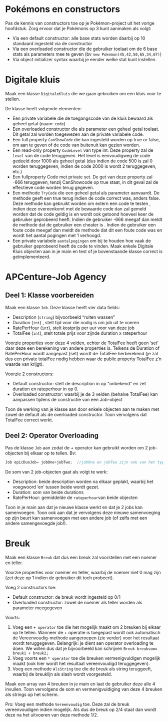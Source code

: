 
# Pokémons en constructors

Pas de kennis van constructors toe op je Pokémon-project uit het vorige hoofdstuk. Zorg ervoor dat je Pokémons op 3 kunt aanmaken als volgt:

* Via een default constructor: alle base stats worden daarbij op 10 standaard ingesteld via de constructor
* Via een overloaded constructor die de gebruiker toelaat om de 6 base stats als parameters mee te geven (bv ``new Pokemon(45,42,50,65,34,67)``)
* Via object initializer syntax waarbij je eender welke stat kunt instellen.


# Digitale kluis

Maak een klasse ``DigitaleKluis`` die we gaan gebruiken om een kluis voor te stellen.

De klasse heeft volgende elementen: 

* Een private variabele die de toegangscode van de kluis bewaard als geheel getal (naam: ``code``) 
* Een overloaded constructor die als parameter een geheel getal toelaat. Dit getal zal worden toegewezen aan de private variabele code.
* Een full property ``CanShowCode`` die kan ingesteld worden op true or false, om aan te geven of de code van buitenuit kan gezien worden.
* Een read-only property ``CodeLevel`` van type int. Deze property zal de ``level`` van de code teruggeven. Het level is eenvoudigweg de code gedeeld door 1000 als geheel getal (dus indien de code 500 is zal 0 worden teruggegeven, indien de code 2000 is wordt 2 teruggegeven, etc.) 
* Een fullproperty Code met private set. De get van deze property zal -666 teruggeven, tenzij CanShowcode op true staat, in dit geval zal de effectieve code worden terug gegeven. 
* Een methode ``TryCode`` die een geheel getal als parameter aanvaardt. De methode geeft een true terug indien de code correct was, anders false. Deze methode kan gebruikt worden om extern een code te testen , indien deze overeenkomt met de bewaarde code dan zal gemeld worden dat de code geldig is en wordt ook getoond hoeveel keer de gebruiker geprobeerd heeft. Indien de gebruiker -666 meegaf dan meldt de methode dat de gebruiker een cheater is . Indien de gebruiker een foute code meegaf dan meldt de methode dat dit een foute code was en wordt het aantal pogingen met 1 verhoogd.  
* Een private variabele ``aantalpogingen`` om bij te houden hoe vaak de gebruiker geprobeerd heeft de code te vinden. 
Maak enkele Digitale Kluis objecten aan in je main en test of je bovenstaande klasse correct is geïmplementeerd.

# APCenture-Job Agency
## Deel 1: Klasse voorbereiden
Maak een klasse ``Job``. Deze klasse heeft vier data fields:

* Description (``string``) bijvoorbeeld “ruiten wassen”
* Duration (``int``) , stelt tijd voor die nodig is om job uit te voeren
* RatePerHour (``int``), stelt kostprijs per uur voor van deze job
* TotalFee (``int``), stelt totale prijs voor zijnde  duration x rateperhour

Voorzie properties voor deze 4 velden, echter de TotalFee heeft geen ‘set’  daar deze een berekening van andere properties is.
Telkens de Duration of RatePerHour wordt aangepast (set) wordt de TotalFee herberekend (je zal dus een private totalFee nodig hebben waar de public property TotalFee z’n waarde van krijgt).

Voorzie 2 constructors:

* Default constructor: stelt de description in op "onbekend" en zet duration en rateperhour in op 0.
* Overloaded constructor: waarbij je de 3 velden (behalve TotalFee) kan aanpassen tijdens de constructie van een Job-object

Toon de werking van je klasse aan door enkele objecten aan te maken met zowel de default als de overloaded constructor. Toon vervolgens dat TotalFee correct werkt.

## Deel 2: Operator Overloading

Pas de klasse ``Job`` aan zodat de + operator kan gebruikt worden om 2 job-objecten bij elkaar op te tellen.
Bv:

```csharp
Job epicDuoJob= jobOne+jobTwo;  //jobOne en jobTwo zijn ook van het type Job
```

De som van 2 job-objecten gaat als volgt te werk:

* Description: beide description worden na elkaar geplakt, waarbij het voegwoord ‘en’ tussen beide wordt gezet.
* Duration: som van beide durations
* RatePerHour: gemiddelde de ``rateperhour``van beide objecten

Toon in je main aan dat je nieuwe klasse werkt en dat je 2 jobs kan samenvoegen. Toon ook aan dat je vervolgens deze nieuwe samenvoeging op zijn beurt kan samenvoegen met een andere job (of zelfs met een andere samengevoegde job!).

# Breuk
Maak een klasse ``Breuk`` dat dus een breuk zal voorstellen met een noemer en teller.

Voorzie properties voor noemer en teller, waarbij de noemer niet 0 mag zijn (zet deze op 1 indien de gebruiker dit toch probeert).

Voeg 2 constructors toe:

* Default constructor: de breuk wordt ingesteld op 0/1
* Overloaded constructor: zowel de noemer als teller worden als parameter meegegeven

Voorts:

1. Voeg een ``+ operator`` toe die het mogelijk maakt om 2 breuken bij elkaar op te tellen. Wanneer de + operatie is toegepast wordt ook automatisch de Vereenvoudig-methode aangeroepen (zie verder) voor het resultaat wordt teruggegeven. Belangrijk: je dient aan operator overloading te doen. We willen dus dat je bijvoorbeeld kan schrijven ``Breuk breuksom= breuk1 + breuk2;``
2. Voeg voorts een ``* operator`` toe die breuken vermenigvuldigen mogelijk maakt (ook hier wordt het resultaat vereenvoudigd teruggegeven).
3. Voeg een methode ``AlsString`` toe die de breuk als string teruggeeft, waarbij de breuklijn als slash wordt voorgesteld.

Maak een array van 4 breuken in je main en laat de gebruiker deze alle 4 invullen. Toon vervolgens de som en vermenigvuldiging van deze 4 breuken als strings op het scherm.

Pro: Voeg een methode ``Vereenvoudig`` toe. Deze zal de breuk vereenvoudigen indien mogelijk. Als dus de breuk op 2/4 staat dan wordt deze na het uitvoeren van deze methode 1/2.